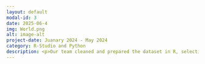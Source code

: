 ```yaml
---
layout: default
modal-id: 3
date: 2025-06-4
img: World.png
alt: image-alt
project-date: Juanary 2024 - May 2024
category: R-Studio and Python
description: <p>Our team cleaned and prepared the dataset in R, selecting 17 indicators such as GDP per capita, sanitation, water access, literacy rate, and mortality rate. We conducted exploratory data analysis and developed visualizations to test hypotheses about how economic status and geographic location relate to life expectancy. <p>To further investigate these relationships, we implemented a linear regression model in Python using scikit-learn. The model predicted life expectancy based on access to basic sanitation services, showing a statistically significant positive correlation. We discussed the ethical implications of modeling large-scale global inequality and acknowledged the limits of applying universal conclusions to diverse populations. <p>This project sharpened our skills in data cleaning, hypothesis testing, regression modeling, and data visualization. It also emphasized the importance of context and nuance when interpreting global development data. <p><a href="https://drive.google.com/file/d/1rMO8puQad-TbaXdWrgOa-vN36lYwwWpl/view?usp=sharingk">Click Here</a>.</p>
---
```

